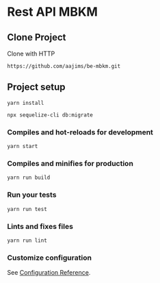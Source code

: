 # Rest API MBKM 

## Clone Project 
Clone with HTTP
```
https://github.com/aajims/be-mbkm.git
```
## Project setup
```
yarn install
```
```
npx sequelize-cli db:migrate
```

### Compiles and hot-reloads for development
```
yarn start
```

### Compiles and minifies for production
```
yarn run build
```

### Run your tests
```
yarn run test
```

### Lints and fixes files
```
yarn run lint
```

### Customize configuration
See [Configuration Reference](https://cli.vuejs.org/config/).